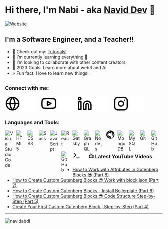 # Hi there, I'm Nabi - aka [Navid Dev][youtube] 👋 

<!-- [![YouTube Channel Subscribers](https://img.shields.io/youtube/channel/subscribers/UCxd6yE9578AmHr1DIRAnJdA?logo=youtube&logoColor=red&style=for-the-badge)][youtube] -->
[![Website](https://img.shields.io/website?label=webkima.com&style=for-the-badge&url=https%3A%2F%2Fwebkima.com)](https://webkima.com)

## I'm a Software Engineer, and a Teacher!!

- 🔭 Check out my: [Tutorials!][youtube]
- 🌱 I’m currently learning everything 🤣
- 👯 I’m looking to collaborate with other content creators
- 🥅 2023 Goals: Learn more about web3 and AI
- ⚡ Fun fact: I love to learn new things!

### Connect with me:

[![website](./img/globe-light.svg)](https://webkima.com#gh-light-mode-only)
[![website](./img/globe-dark.svg)](https://webkima.com#gh-dark-mode-only)
&nbsp;&nbsp;
[![website](./img/youtube-light.svg)](https://youtube.com/naviddev#gh-light-mode-only)
[![website](./img/youtube-dark.svg)](https://youtube.com/naviddev#gh-dark-mode-only)
&nbsp;&nbsp;
[![website](./img/linkedin-light.svg)](https://linkedin.com/in/nabiabdi#gh-light-mode-only)
[![website](./img/linkedin-dark.svg)](https://linkedin.com/in/nabiabdi#gh-dark-mode-only)
&nbsp;&nbsp;
[![website](./img/instagram-light.svg)](https://instagram.com/nabiabdii#gh-light-mode-only)
[![website](./img/instagram-dark.svg)](https://instagram.com/nabiabdii#gh-dark-mode-only)

### Languages and Tools:

<img align="left" alt="Visual Studio Code" width="26px" src="https://cdn.jsdelivr.net/gh/devicons/devicon/icons/vscode/vscode-original.svg" style="padding-right:10px;" />
<img align="left" alt="HTML5" width="26px" src="https://cdn.jsdelivr.net/gh/devicons/devicon/icons/html5/html5-original.svg" style="padding-right:10px;" />
<img align="left" alt="CSS3" width="26px" src="https://cdn.jsdelivr.net/gh/devicons/devicon/icons/css3/css3-original.svg" style="padding-right:10px;" />
<img align="left" alt="Sass" width="26px" src="https://cdn.jsdelivr.net/gh/devicons/devicon/icons/sass/sass-original.svg" style="padding-right:10px;" />
<img align="left" alt="JavaScript" width="26px" src="https://cdn.jsdelivr.net/gh/devicons/devicon/icons/javascript/javascript-original.svg" style="padding-right:10px;" />
<img align="left" alt="React" width="26px" src="https://cdn.jsdelivr.net/gh/devicons/devicon/icons/react/react-original.svg" style="padding-right:10px;" />
<img align="left" alt="Gatsby" width="26px" src="https://cdn.jsdelivr.net/gh/devicons/devicon/icons/gatsby/gatsby-original.svg" style="padding-right:10px;" />
<img align="left" alt="GraphQL" width="26px" src="https://cdn.jsdelivr.net/gh/devicons/devicon/icons/graphql/graphql-plain.svg" style="padding-right:10px;" />
<img align="left" alt="Node.js" width="26px" src="https://cdn.jsdelivr.net/gh/devicons/devicon/icons/nodejs/nodejs-original.svg" style="padding-right:10px;" />
<img align="left" alt="Deno" width="26px" src="./img/deno-light.svg" style="padding-right:10px;" />
<img align="left" alt="MongoDB" width="26px" src="https://cdn.jsdelivr.net/gh/devicons/devicon/icons/mongodb/mongodb-original.svg" style="padding-right:10px;" />
<img align="left" alt="MySQL" width="26px" src="https://cdn.jsdelivr.net/gh/devicons/devicon/icons/mysql/mysql-original.svg" style="padding-right:10px;" />
<img align="left" alt="Git" width="26px" src="https://cdn.jsdelivr.net/gh/devicons/devicon/icons/git/git-original.svg" style="padding-right:10px;" />

[<img align="left" alt="GitHub" width="26px" src="https://user-images.githubusercontent.com/3369400/139447912-e0f43f33-6d9f-45f8-be46-2df5bbc91289.png" style="padding-right:10px;" />](https://www.youtube.com/playlist?list=PLkwxH9e_vrAJ0WbEsFA9W3I1W-g_BTsbt#gh-dark-mode-only)
[<img align="left" alt="GitHub" width="26px" src="https://user-images.githubusercontent.com/3369400/139448065-39a229ba-4b06-434b-bc67-616e2ed80c8f.png" style="padding-right:10px;" />](https://www.youtube.com/playlist?list=PLkwxH9e_vrAJ0WbEsFA9W3I1W-g_BTsbt#gh-light-mode-only)
[<img align="left" alt="Terminal" width="26px" src="./img/terminal-light.svg" />](https://www.youtube.com/playlist?list=PLkwxH9e_vrAJ0WbEsFA9W3I1W-g_BTsbt#gh-light-mode-only)
[<img align="left" alt="Terminal" width="26px" src="./img/terminal-dark.svg" />](https://www.youtube.com/playlist?list=PLkwxH9e_vrAJ0WbEsFA9W3I1W-g_BTsbt#gh-dark-mode-only)

<br />
<br />

---

### 📺 Latest YouTube Videos
<!-- YOUTUBE:START -->
- [How to Work with Attributes in Gutenberg Blocks 😎 &lpar;Part 8&rpar;](https://www.youtube.com/watch?v=B4Y1lIzA1Sg)
- [How to Create Custom Gutenberg Blocks 😍 Work with block.json &lpar;Part 7&rpar;](https://www.youtube.com/watch?v=KF3DoJoOkZo)
- [How to Create Custom Gutenberg Blocks - Install Boilerplate &lpar;Part 6&rpar;](https://www.youtube.com/watch?v=UpaG3cMskA8)
- [How to Create Custom Gutenberg Blocks 😎 Code Structure Step-by-Step &lpar;Part 5&rpar;](https://www.youtube.com/watch?v=7Vk2TBTVn94)
- [Create Your First Custom Gutenberg Block | Step-by-Step &lpar;Part 4&rpar;](https://www.youtube.com/watch?v=AD5v10if7d0)
<!-- YOUTUBE:END -->
---

<p align="left"> <img src="https://komarev.com/ghpvc/?username=navidabdi&label=Profile%20views&color=0e75b6&style=flat" alt="navidabdi" /> </p>

[website]: https://webkima.com
[course]: https://www.youtube.com/NavidDev
[youtube]: https://www.youtube.com/NavidDev
[instagram]: https://instagram.com/nabiabdii
[linkedin]: https://linkedin.com/in/nabiabdi
